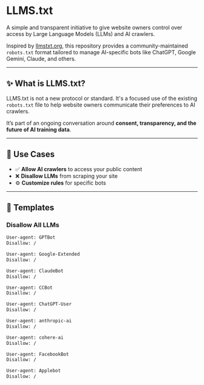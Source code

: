
# LLMS.txt

A simple and transparent initiative to give website owners control over access by Large Language Models (LLMs) and AI crawlers.

Inspired by [llmstxt.org](https://llmstxt.org/), this repository provides a community-maintained `robots.txt` format tailored to manage AI-specific bots like ChatGPT, Google Gemini, Claude, and others.

---

## ✨ What is LLMS.txt?

LLMS.txt is not a new protocol or standard. It's a focused use of the existing `robots.txt` file to help website owners communicate their preferences to AI crawlers.

It’s part of an ongoing conversation around **consent, transparency, and the future of AI training data**.

---

## 🧾 Use Cases

- ✅ **Allow AI crawlers** to access your public content
- ❌ **Disallow LLMs** from scraping your site
- ⚙️ **Customize rules** for specific bots

---

## 📄 Templates

### Disallow All LLMs

```txt
User-agent: GPTBot
Disallow: /

User-agent: Google-Extended
Disallow: /

User-agent: ClaudeBot
Disallow: /

User-agent: CCBot
Disallow: /

User-agent: ChatGPT-User
Disallow: /

User-agent: anthropic-ai
Disallow: /

User-agent: cohere-ai
Disallow: /

User-agent: FacebookBot
Disallow: /

User-agent: Applebot
Disallow: /
